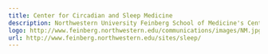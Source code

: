 ```yaml
---
title: Center for Circadian and Sleep Medicine
description: Northwestern University Feinberg School of Medicine's Center of Circadian and Sleep Medicine is committed to education, research, advocacy, and care related to disorders of circadian rhythms and sleep. Our growing department is focused on the education of future physicians and scientistsin the field of circadian and sleep medicine, as well as contributing to the advancement of treatment.
logo: http://www.feinberg.northwestern.edu/communications/images/NM.jpg
url: http://www.feinberg.northwestern.edu/sites/sleep/
---
```

